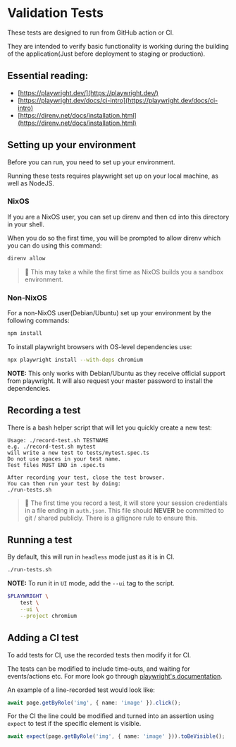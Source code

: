 # Validation Tests

These tests are designed to run from GitHub action or CI.

They are intended to verify basic functionality is working during the building of the application(Just before deployment to staging or production).

## Essential reading:

* [https://playwright.dev/](https://playwright.dev/)
* [https://playwright.dev/docs/ci-intro](https://playwright.dev/docs/ci-intro)
* [https://direnv.net/docs/installation.html](https://direnv.net/docs/installation.html)

## Setting up your environment

Before you can run, you need to set up your environment.

Running these tests requires playwright set up on your local machine, as well as NodeJS.

### NixOS

If you are a NixOS user, you can set up direnv and then cd into this directory in your shell.

When you do so the first time, you will be prompted to allow direnv which you can do using this command:

```bash
direnv allow
```

>  This may take a while the first time as NixOS builds you a sandbox environment.

### Non-NixOS

For a non-NixOS user(Debian/Ubuntu) set up your environment by the following commands:

```bash
npm install
```

To install playwright browsers with OS-level dependencies use:

```bash
npx playwright install --with-deps chromium
```

**NOTE:** This only works with Debian/Ubuntu as they receive official support from playwright. It will also request your master password to install the dependencies.

## Recording a test

There is a bash helper script that will let you quickly create a new test:

```
Usage: ./record-test.sh TESTNAME
e.g. ./record-test.sh mytest
will write a new test to tests/mytest.spec.ts
Do not use spaces in your test name.
Test files MUST END in .spec.ts

After recording your test, close the test browser.
You can then run your test by doing:
./run-tests.sh
```

>  The first time you record a test, it will store your session credentials in a file ending in ``auth.json``. This file should **NEVER** be committed to git / shared publicly. There is a gitignore rule to ensure this.

## Running a test

By default, this will run in `headless` mode just as it is in CI.

```bash
./run-tests.sh
```

**NOTE:** To run it in `UI` mode, add the `--ui` tag to the script.

```bash
$PLAYWRIGHT \
    test \
    --ui \
    --project chromium
```

## Adding a CI test

To add tests for CI, use the recorded tests then modify it for CI.

The tests can be modified to include time-outs, and waiting for events/actions etc. For more look go through [playwright's documentation](https://playwright.dev/docs/writing-tests).

An example of a line-recorded test would look like:

```typescript
await page.getByRole('img', { name: 'image' }).click();
```

For the CI the line could be modified and turned into an assertion using `expect` to test if the specific element is visible.

```typescript
await expect(page.getByRole('img', { name: 'image' })).toBeVisible();
```
